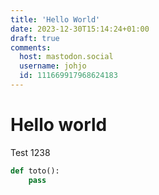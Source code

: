 ```yaml
---
title: 'Hello World'
date: 2023-12-30T15:14:24+01:00
draft: true
comments:
  host: mastodon.social
  username: johjo
  id: 111669917968624183
---
```


# Hello world

Test 1238


```python
def toto():
	pass
```
